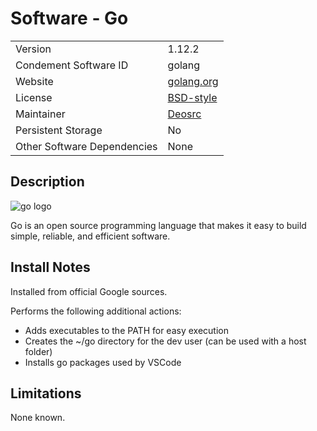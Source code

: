 # Software - Go

|                             |                                         |
| --------------------------- | --------------------------------------- |
| Version                     | 1.12.2                                  |
| Condement Software ID       | golang                                  |
| Website                     | [golang.org](https://golang.org/)       |
| License                     | [BSD-style](https://golang.org/LICENSE) |
| Maintainer                  | [Deosrc](https://github.com/deosrc)     |
| Persistent Storage          | No                                      |
| Other Software Dependencies | None                                    |

## Description

![go logo](https://golang.org/lib/godoc/images/go-logo-blue.svg)

Go is an open source programming language that makes it easy to build simple, reliable, and efficient software.

## Install Notes

Installed from official Google sources.

Performs the following additional actions:

* Adds executables to the PATH for easy execution
* Creates the ~/go directory for the dev user (can be used with a host folder)
* Installs go packages used by VSCode

## Limitations

None known.
